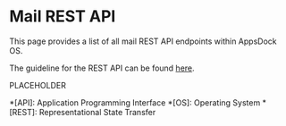 # Mail REST API

This page provides a list of all mail REST API endpoints within AppsDock OS.

The guideline for the REST API can be found [here](../../../gettingstarted/guidelines/rest-api).

PLACEHOLDER

*[API]: Application Programming Interface
*[OS]: Operating System
*[REST]: Representational State Transfer
